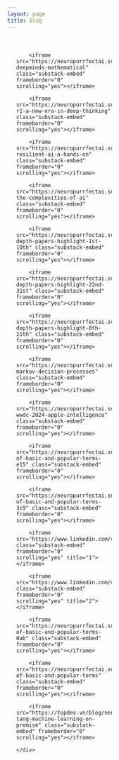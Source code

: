 ```yaml
---
layout: page
title: Blog
---
```


<style>
/* Override Jekyll's default container width */
.wrapper {
    max-width: none !important;
    width: 75% !important;
    margin: 0 auto !important;
    padding: 0 30px !important;
}

/* Ensure content spans full width */
.page-content .wrapper {
    max-width: none !important;
    width: 75% !important;
}

/* Adjust main content area */
.post-content {
    width: 100% !important;
    max-width: none !important;
}

/* Keep the header and footer from being too wide */
.site-header .wrapper,
.site-footer .wrapper {
    max-width: 1400px !important;  /* or any comfortable max-width */
    margin: 0 auto !important;
}

/* Adjust grid layout */
.blog-grid {
    display: grid;
    grid-template-columns: repeat(2, 1fr);
    gap: 30px;
    width: 100%;
}

/* Ensure blog posts take full width in their grid cells */
.post-embed {
    width: 100%;
}

@media (max-width: 1200px) {
    .wrapper {
        width: 85% !important;
    }
}

@media (max-width: 768px) {
    .wrapper {
        width: 95% !important;
        padding: 0 15px !important;
    }
    
    .blog-grid {
        grid-template-columns: 1fr;
    }
}
.blog-container {
    max-width: 1400px;
    margin: 0 auto;
    padding: 20px;
}

/* .blog-grid {
    display: grid;
    grid-template-columns: repeat(2, 1fr);
    gap: 30px;
} */

/* Increased height for full preview visibility */
.substack-embed {
    width: 100% !important;
    height: 600px !important; /* Increased from 320px to 600px */
    /*border: 1px solid #EEE;*/
    background: white;
    margin-bottom: 20px;
}
/* 
@media (max-width: 1200px) {
    .blog-grid {
        grid-template-columns: 1fr;
    }
} */
</style>

<div class="blog-container">
    <div class="blog-grid">

        <iframe src="https://neuropurrfectai.substack.com/embed/p/alphageometry-deepminds-mathematical" class="substack-embed" frameborder="0" scrolling="yes"></iframe>

        <iframe src="https://neuropurrfectai.substack.com/embed/p/deepseek-r1-a-new-era-in-deep-thinking" class="substack-embed" frameborder="0" scrolling="yes"></iframe>

        <iframe src="https://neuropurrfectai.substack.com/embed/p/crafting-resilient-ai-a-hands-on" class="substack-embed" frameborder="0" scrolling="yes"></iframe>

        <iframe src="https://neuropurrfectai.substack.com/embed/p/navigating-the-complexities-of-ai" class="substack-embed" frameborder="0" scrolling="yes"></iframe>

        <iframe src="https://neuropurrfectai.substack.com/embed/p/in-depth-papers-highlight-1st-10th" class="substack-embed" frameborder="0" scrolling="yes"></iframe>

        <iframe src="https://neuropurrfectai.substack.com/embed/p/in-depth-papers-highlight-22nd-31st" class="substack-embed" frameborder="0" scrolling="yes"></iframe>

        <iframe src="https://neuropurrfectai.substack.com/embed/p/in-depth-papers-highlight-8th-21th" class="substack-embed" frameborder="0" scrolling="yes"></iframe>

        <iframe src="https://neuropurrfectai.substack.com/embed/p/understanding-markov-decision-processes" class="substack-embed" frameborder="0" scrolling="yes"></iframe>

        <iframe src="https://neuropurrfectai.substack.com/embed/p/from-wwdc-2024-apple-intelligence" class="substack-embed" frameborder="0" scrolling="yes"></iframe>

        <iframe src="https://neuropurrfectai.substack.com/embed/p/dictionary-of-basic-and-popular-terms-e15" class="substack-embed" frameborder="0" scrolling="yes"></iframe>

        <iframe src="https://neuropurrfectai.substack.com/embed/p/dictionary-of-basic-and-popular-terms-3c9" class="substack-embed" frameborder="0" scrolling="yes"></iframe>

        <iframe src="https://www.linkedin.com/embed/feed/update/urn:li:share:7204160885194391552" class="substack-embed" frameborder="0" scrolling="yes" title="1"></iframe>

        <iframe src="https://www.linkedin.com/embed/feed/update/urn:li:share:7190992874476331008" class="substack-embed" frameborder="0" scrolling="yes" title="2"></iframe>

        <iframe src="https://neuropurrfectai.substack.com/embed/p/dictionary-of-basic-and-popular-terms-0ab" class="substack-embed" frameborder="0" scrolling="yes"></iframe>

        <iframe src="https://neuropurrfectai.substack.com/embed/p/dictionary-of-basic-and-popular-terms" class="substack-embed" frameborder="0" scrolling="yes"></iframe>

        <iframe src="https://topdev.vn/blog/nen-tang-machine-learning-on-premise" class="substack-embed" frameborder="0" scrolling="yes"></iframe>
        
    </div>
</div>